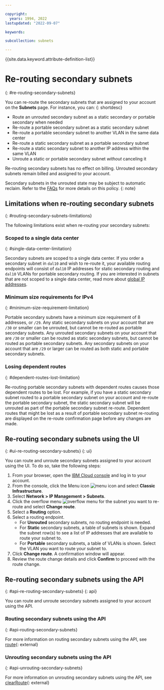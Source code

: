 ```yaml
---

copyright:
  years: 1994, 2022
lastupdated: "2022-09-07"

keywords: 

subcollection: subnets

---
```


{{site.data.keyword.attribute-definition-list}}

# Re-routing secondary subnets
{: #re-routing-secondary-subnets}

You can re-route the secondary subnets that are assigned to your account on the **Subnets** page. For instance, you can:
{: shortdesc}

* Route an unrouted secondary subnet as a static secondary or portable secondary when needed
* Re-route a portable secondary subnet as a static secondary subnet
* Re-route a portable secondary subnet to another VLAN in the same data center
* Re-route a static secondary subnet as a portable secondary subnet
* Re-route a static secondary subnet to another IP address within the same VLAN
* Unroute a static or portable secondary subnet _without_ canceling it

Re-routing secondary subnets has no effect on billing. Unrouted secondary subnets remain billed and assigned to your account.

Secondary subnets in the unrouted state may be subject to automatic reclaim. Refer to the [FAQs](/docs/subnets?topic=subnets-faq#faq-unrouted-subnet-automatic-reclaim) for more details on this policy.
{: note}

## Limitations when re-routing secondary subnets
{: #routing-secondary-subnets-limitations}

The following limitations exist when re-routing your secondary subnets: 

### Scoped to a single data center
{: #single-data-center-limitation}

Secondary subnets are scoped to a single data center. If you order a secondary subnet in `dal10` and wish to re-route it, your available routing endpoints will consist of `dal10` IP addresses for static secondary routing and `dal10` VLANs for portable secondary routing. If you are interested in subnets that are not scoped to a single data center, read more about [global IP addresses](/docs/subnets?topic=subnets-work-with-global-ip-addresses).

### Minimum size requirements for IPv4
{: #minimum-size-requirement-limitation}

Portable secondary subnets have a minimum size requirement of 8 addresses, or `/29`. Any static secondary subnets on your account that are `/30` or smaller can be unrouted, but cannot be re-routed as portable secondary subnets. Any unrouted secondary subnets on your account that are `/30` or smaller can be routed as static secondary subnets, but cannot be routed as portable secondary subnets. Any secondary subnets on your account that are `/29` or larger can be routed as both static and portable secondary subnets.

### Losing dependent routes
{: #dependent-routes-lost-limitation}

Re-routing portable secondary subnets with dependent routes causes those dependent routes to be lost. For example, if you have a static secondary subnet routed to a portable secondary subnet on your account and re-route the portable secondary subnet, the static secondary subnet will be unrouted as part of the portable secondary subnet re-route. Dependent routes that might be lost as a result of portable secondary subnet re-routing are displayed on the re-route confirmation page before any changes are made.

## Re-routing secondary subnets using the UI
{: #ui-re-routing-secondary-subnets}
{: ui}

You can route and unroute secondary subnets assigned to your account using the UI. To do so, take the following steps:

1. From your browser, open the [IBM Cloud console](https://{DomainName}/) and log in to your account.
1. From the console, click the Menu icon ![menu icon](../../icons/icon_hamburger.svg) and select **Classic Infrastructure**.
1. Select **Network > IP Management > Subnets**.
1. Click the overflow menu ![overflow menu](images/overflow.png) for the subnet you want to re-route and select **Change route**.
1. Select a **Routing** option. 
1. Select a routing endpoint.
    * For **Unrouted** secondary subnets, no routing endpoint is needed.
    * For **Static** secondary subnets, a table of subnets is shown. Expand the subnet row(s) to see a list of IP addresses that are available to route your subnet to.
    * For **Portable** secondary subnets, a table of VLANs is shown. Select the VLAN you want to route your subnet to.
1. Click **Change route**. A confirmation window will appear.
1. Review the route change details and click **Confirm** to proceed with the route change.

## Re-routing secondary subnets using the API
{: #api-re-routing-secondary-subnets}
{: api}

You can route and unroute secondary subnets assigned to your account using the API. 

### Routing secondary subnets using the API
{: #api-routing-secondary-subnets}

For more information on routing secondary subnets using the API, see [route](https://sldn.softlayer.com/reference/services/SoftLayer_Network_Subnet/route/){: external}

### Unrouting secondary subnets using the API
{: #api-unrouting-secondary-subnets}

For more information on unrouting secondary subnets using the API, see [clearRoute](https://sldn.softlayer.com/reference/services/SoftLayer_Network_Subnet/clearRoute/){: external}
